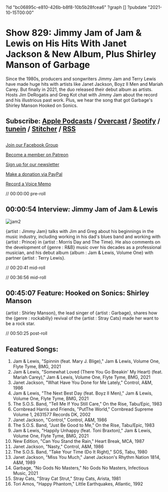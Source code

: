 ?id "bc06895c-e810-426b-b8f8-10b5b28fcea6"
?graph []
?pubdate "2021-10-15T00:00"
# Show 829: Jimmy Jam of Jam & Lewis on His Hits With Janet Jackson & New Album, Plus Shirley Manson of Garbage


Since the 1980s, producers and songwriters Jimmy Jam and Terry Lewis have made huge hits with artists like Janet Jackson, Boyz II Men and Mariah Carey. But finally in 2021, the duo released their debut album as artists. Hosts Jim DeRogatis and Greg Kot chat with Jimmy Jam about the record and his illustrious past work. Plus, we hear the song that got Garbage's Shirley Manson Hooked on Sonics.



## Subscribe: [Apple Podcasts](https://itunes.apple.com/us/podcast/sound-opinions/id94793843) / [Overcast](https://overcast.fm/itunes94793843/sound-opinions) / [Spotify](https://open.spotify.com/show/1kNR8YL7TBrQuRxDdS4wtU) / [tunein](https://tunein.com/podcasts/Music-Podcasts/Sound-Opinions-p60273/) / [Stitcher](http://www.stitcher.com/podcast/sound-opinions) / [RSS](https://feeds.simplecast.com/Nn6fjnB0)



## 

[Join our Facebook Group](https://bit.ly/3sivr9T)

[Become a member on Patreon](https://bit.ly/3slWZvc)

[Sign up for our newsletter](https://bit.ly/3eEvRnG)

[Make a donation via PayPal](https://bit.ly/3dmt9lU)

[Record a Voice Memo](https://bit.ly/2RyD5Ah)

// 00:00:00 pre-roll



## 00:00:54 Interview: Jimmy Jam of Jam & Lewis

![jam2](https://static.soundopinions.org/images/2021/jam-and-lewis.jpeg)

{artist : Jimmy Jam} talks with Jim and Greg about his beginnings in the music industry, including working in his dad's blues band and working with {artist : Prince} in {artist : Morris Day and The Time}. He also comments on the development of {genre : R&B} music over his decades as a professional musician, and his debut album {album : Jam & Lewis, Volume One} with partner {artist : Terry Lewis}.

// 00:20:41 mid-roll

// 00:36:56 mid-roll



## 00:45:07 Feature: Hooked on Sonics: Shirley Manson


{artist : Shirley Manson}, the lead singer of {artist : Garbage}, shares how the {genre : rockabilly} revival of the {artist : Stray Cats} made her want to be a rock star.

// 00:50:25 post-roll



## Featured Songs:

1. Jam & Lewis, "Spinnin (feat. Mary J. Blige)," Jam & Lewis, Volume One, Flyte Tyme, BMG, 2021
2. Jam & Lewis, "Somewhat Loved (There You Go Breakin' My Heart) (feat. Mariah Carey)," Jam & Lewis, Volume One, Flyte Tyme, BMG, 2021
3. Janet Jackson, "What Have You Done for Me Lately," Control, A&M, 1986
4. Jam & Lewis, "The Next Best Day (feat. Boyz II Men)," Jam & Lewis, Volume One, Flyte Tyme, BMG, 2021
5. The S.O.S. Band, "Tell Me If You Still Care," On the Rise, Tabu/Epic, 1983
6. Cornbread Harris and Friends, "PutThe World," Cornbread Supreme Volume 1, 2631577 Records DK, 2002
7. Janet Jackson, "Control," Control, A&M, 1986
8. The S.O.S. Band, "Just Be Good to Me," On the Rise, Tabu/Epic, 1983
9. Jam & Lewis, "Happily Unhappy (feat. Toni Braxton)," Jam & Lewis, Volume One, Flyte Tyme, BMG, 2021
10. New Edition, "Can You Stand the Rain," Heart Break, MCA, 1987
11. Janet Jackson, "Nasty," Control, A&M, 1986
12. The S.O.S. Band, "Take Your Time (Do It Right)," SOS, Tabu, 1980
13. Janet Jackson, "Miss You Much," Janet Jackson's Rhythm Nation 1814, A&M, 1989
14. Garbage, "No Gods No Masters," No Gods No Masters, Infectious Music, 2021
15. Stray Cats, "Stray Cat Strut," Stray Cats, Arista, 1981
16. Tori Amos, "Happy Phantom," Little Earthquakes, Atlantic, 1992